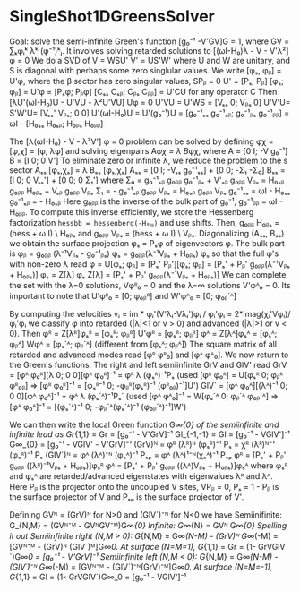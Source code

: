 # SingleShot1DGreensSolver

Goal: solve the semi-infinite Green's function [g₀⁻¹ -V'GV]G = 1, where GV = ∑ₖφᵢᵏ λᵏ (φ⁻¹)ᵏⱼ.
It involves solving retarded solutions to
    [(ωI-H₀)λ - V - V'λ²] φ = 0
We do a SVD of
    V = WSU'
    V' = US'W'
where U and W are unitary, and S is diagonal with perhaps some zero
singlular values. We write [φₛ, φᵦ] = U'φ, where the β sector has zero singular values,
    SPᵦ = 0
    U' = [Pₛ; Pᵦ]
    [φₛ; φᵦ] = U'φ = [Pₛφ; Pᵦφ]
    [Cₛₛ Cₛᵦ; Cᵦₛ Cᵦᵦ] = U'CU for any operator C
Then
    [λU'(ωI-H₀)U - U'VU - λ²U'VU] Uφ = 0
    U'VU = U'WS = [Vₛₛ 0; Vᵦₛ 0]
    U'V'U= S'W'U= [Vₛₛ' Vᵦₛ; 0 0]
    U'(ωI-H₀)U = U'(g₀⁻¹)U = [g₀⁻¹ₛₛ g₀⁻¹ₛᵦ; g₀⁻¹ᵦₛ g₀⁻¹ᵦᵦ] = ωI - [H₀ₛₛ H₀ₛᵦ; H₀ᵦₛ H₀ᵦᵦ]

The [λ(ωI-H₀) - V - λ²V'] φ = 0 problem can be solved by defining φχ = [φ,χ] = [φ, λφ] and
solving eigenpairs A*φχ = λ B*φχ, where
    A = [0 I; -V g₀⁻¹]
    B = [I 0; 0 V']
To eliminate zero or infinite λ, we reduce the problem to the s sector
    Aₛₛ [φₛ,χₛ] = λ Bₛₛ [φₛ,χₛ]
    Aₛₛ = [0 I; -Vₛₛ g₀⁻¹ₛₛ] + [0 0; -Σ₁ -Σ₀]
    Bₛₛ = [I 0; 0 Vₛₛ'] + [0 0; 0 Σ₁']
where
    Σ₀ = g₀⁻¹ₛᵦ g₀ᵦᵦ g₀⁻¹ᵦₛ + V'ₛᵦ g₀ᵦᵦ Vᵦₛ = H₀ₛᵦ g₀ᵦᵦ H₀ᵦₛ + Vₛᵦ g₀ᵦᵦ Vᵦₛ
    Σ₁ = - g₀⁻¹ₛᵦ g₀ᵦᵦ Vᵦₛ = H₀ₛᵦ g₀ᵦᵦ Vᵦₛ
    g₀⁻¹ₛₛ = ωI - H₀ₛₛ
    g₀⁻¹ₛᵦ = - H₀ₛᵦ
Here g₀ᵦᵦ is the inverse of the bulk part of g₀⁻¹, g₀⁻¹ᵦᵦ = ωI - H₀ᵦᵦ. To compute this inverse
efficiently, we store the Hessenberg factorization `hessbb = hessenberg(-H₀ᵦᵦ)` and use shifts.
Then, g₀ᵦᵦ H₀ᵦₛ = (hess + ω I) \ H₀ᵦₛ and g₀ᵦᵦ Vᵦₛ = (hess + ω I) \ Vᵦₛ.
Diagonalizing (Aₛₛ, Bₛₛ) we obtain the surface projection φₛ = Pₛφ of eigenvectors φ. The
bulk part is
    φᵦ = g₀ᵦᵦ (λ⁻¹Vᵦₛ - g₀⁻¹ᵦₛ) φₛ = g₀ᵦᵦ(λ⁻¹Vᵦₛ + H₀ᵦₛ) φₛ
so that the full φ's with non-zero λ read
    φ = U[φₛ; φᵦ] = [Pₛ' Pᵦ'][φₛ; φᵦ] = [Pₛ' + Pᵦ' g₀ᵦᵦ(λ⁻¹Vᵦₛ + H₀ᵦₛ)] φₛ = Z[λ] φₛ
    Z[λ] = [Pₛ' + Pᵦ' g₀ᵦᵦ(λ⁻¹Vᵦₛ + H₀ᵦₛ)]
We can complete the set with the λ=0 solutions, Vφᴿ₀ = 0 and the λ=∞ solutions V'φᴬ₀ = 0.
Its important to note that U'φᴿ₀ = [0; φ₀ᵦᴿ] and W'φᴬ₀ = [0; φ₀ᵦ´ᴬ]

By computing the velocities vᵢ = im * φᵢ'(V'λᵢ-Vλᵢ')φᵢ / φᵢ'φᵢ = 2*imag(χᵢ'Vφᵢ)/φᵢ'φᵢ we
classify φ into retarded (|λ|<1 or v > 0) and advanced (|λ|>1 or v < 0). Then
    φᴿ = Z[λᴿ]φₛᴿ = [φₛᴿ; φᵦᴿ]
    U'φᴿ = [φₛᴿ; φᵦᴿ]
    φᴬ = Z[λᴬ]φₛᴬ = [φₛᴬ; φᵦᴬ]
    Wφᴬ = [φₛ´ᴬ; φᵦ´ᴬ]  (different from [φₛᴬ; φᵦᴬ])
The square matrix of all retarded and advanced modes read [φᴿ φᴿ₀] and [φᴬ φᴬ₀].
We now return to the Green's functions. The right and left semiinfinite GrV and GlV' read
    GrV = [φᴿ φ₀ᴿ][λ 0; 0 0][φᴿ φ₀ᴿ]⁻¹ = φᴿ λ (φₛᴿ)⁻¹Pₛ
        (used [φᴿ φ₀ᴿ] = U[φₛᴿ 0; φᵦᴿ φᴿ₀ᵦ] => [φᴿ φ₀ᴿ]⁻¹ = [φₛᴿ⁻¹ 0; -φᵦᴿ(φₛᴿ)⁻¹ (φᴿ₀ᵦ)⁻¹]U')
    GlV´ = [φᴬ φ₀ᴬ][(λᴬ)⁻¹ 0; 0 0][φᴬ φ₀ᴬ]⁻¹ = φᴬ λ (φₛ´ᴬ)⁻¹Pₛ´
        (used [φᴬ φᴬ₀]⁻¹ = W[φₛ´ᴬ 0; φᵦ´ᴬ φ₀ᵦ´ᴬ] => [φᴬ φ₀ᴬ]⁻¹ = [(φₛ´ᴬ)⁻¹ 0; -φᵦ´ᴬ(φₛ´ᴬ)⁻¹ (φ₀ᵦ´ᴬ)⁻¹]W')

We can then write the local Green function G∞_{0} of the semiinfinite and infinite lead as
    Gr_{1,1} = Gr = [g₀⁻¹ - V'GrV]⁻¹
    Gl_{-1,-1} = Gl = [g₀⁻¹ - VGlV']⁻¹
    G∞_{0} = [g₀⁻¹ - VGlV' - V'GrV]⁻¹
    (GrV)ᴺ  = φᴿ (λᴿ)ᴺ  (φₛᴿ)⁻¹ Pₛ = χᴿ (λᴿ)ᴺ⁻¹  (φₛᴿ)⁻¹ Pₛ
    (GlV´)ᴺ = φᴬ (λᴬ)⁻ᴺ (φₛᴬ)⁻¹ Pₛₚ = φᴬ (λᴬ)¹⁻ᴺ(χₛᴬ)⁻¹ Pₛₚ
    φᴿ = [Pₛ' + Pᵦ' g₀ᵦᵦ ((λᴿ)⁻¹Vᵦₛ + H₀ᵦₛ)]φₛᴿ
    φᴬ = [Pₛ' + Pᵦ' g₀ᵦᵦ ((λᴬ)Vᵦₛ + H₀ᵦₛ)]φₛᴬ
where φₛᴿ and φₛᴬ are retarded/advanced eigenstates with eigenvalues λᴿ and λᴬ. Here Pᵦ is
the projector onto the uncoupled V sites, VPᵦ = 0, Pₛ = 1 - Pᵦ is the surface projector of V
and Pₛₚ is the surface projector of V'.

Defining
    GVᴺ = (GrV)ᴺ for N>0 and (GlV´)⁻ᴺ for N<0
we have
    Semiinifinite: G_{N,M} = (GVᴺ⁻ᴹ - GVᴺGV⁻ᴹ)G∞_{0}
    Infinite:      G∞_{N}  = GVᴺ G∞_{0}
Spelling it out
    Semiinfinite right  (N,M > 0): G_{N,M} = G∞_(N-M) - (GrV)ᴺ G∞_(-M) = [GVᴺ⁻ᴹ - (GrV)ᴺ (GlV´)ᴹ]G∞_0.
    At surface (N=M=1), G_{1,1} = Gr = (1- GrVGlV´)G∞_0 = [g₀⁻¹ - V'GrV]⁻¹
    Semiinfinite left   (N,M < 0): G_{N,M} = G∞_(N-M) - (GlV´)⁻ᴺ G∞_(-M) = [GVᴺ⁻ᴹ - (GlV´)⁻ᴺ(GrV)⁻ᴹ]G∞_0.
    At surface (N=M=-1), G_{1,1} = Gl = (1- GrVGlV´)G∞_0 = [g₀⁻¹ - VGlV']⁻¹
